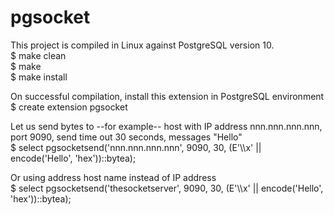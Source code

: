 # pgsocket
This project is compiled in Linux against PostgreSQL version 10.<br />
$ make clean<br />
$ make<br />
$ make install<br />

On successful compilation, install this extension in PostgreSQL environment<br />
$ create extension pgsocket<br />

Let us send bytes to --for example-- host with IP address nnn.nnn.nnn.nnn, port 9090, send time out 30 seconds, messages "Hello"<br />
$ select pgsocketsend('nnn.nnn.nnn.nnn', 9090, 30, (E'\\\\x' || encode('Hello', 'hex'))::bytea);<br />

Or using address host name instead of IP address<br />
$ select pgsocketsend('thesocketserver', 9090, 30, (E'\\\\x' || encode('Hello', 'hex'))::bytea);<br />
